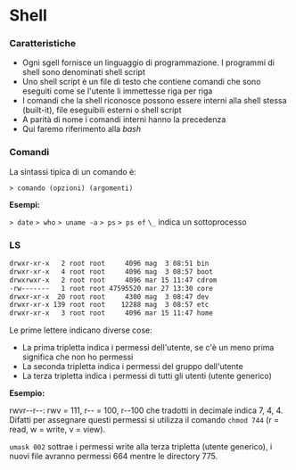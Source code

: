 # Shell

### Caratteristiche

* Ogni sgell fornisce un linguaggio di programmazione. I programmi di shell sono denominati shell script
* Uno shell script è un file di testo che contiene comandi che sono eseguiti come se l'utente li immettesse riga per riga
* I comandi che la shell riconosce possono essere interni alla shell stessa (built-it), file eseguibili esterni o shell script
* A parità di nome i comandi interni hanno la precedenza
* Qui faremo riferimento alla *bash*

### Comandi

La sintassi tipica di un comando è:

`` > comando (opzioni) (argomenti) ``

**Esempi:**

``> date``
``> who``
``> uname -a``
``> ps``
``> ps ef``
``\_`` indica un sottoprocesso

### LS

``` bash
drwxr-xr-x   2 root root     4096 mag  3 08:51 bin
drwxr-xr-x   4 root root     4096 mag  3 08:57 boot
drwxrwxr-x   2 root root     4096 mar 15 11:47 cdrom
-rw-------   1 root root 47595520 mar 27 13:30 core
drwxr-xr-x  20 root root     4300 mag  3 08:47 dev
drwxr-xr-x 139 root root    12288 mag  3 08:57 etc
drwxr-xr-x   3 root root     4096 mar 15 11:47 home
```

Le prime lettere indicano diverse cose:

* La prima tripletta indica i permessi dell'utente, se c'è un meno prima significa che non ho permessi
* La seconda tripletta indica i permessi del gruppo dell'utente
* La terza tripletta indica i permessi di tutti gli utenti (utente generico)

**Esempio:** 

rwvr--r--: rwv = 111, r-- = 100, r--100 che tradotti in decimale indica 7, 4, 4. Difatti per assegnare questi permessi si utilizza il comando ``chmod 744`` (r = read, w = write, v = view).

``umask 002`` sottrae i permessi write alla terza tripletta (utente generico), i nuovi file avranno permessi 664 mentre le directory 775.
